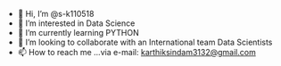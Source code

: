- 👋 Hi, I’m @s-k110518
- 👀 I’m interested in Data Science
- 🌱 I’m currently learning PYTHON
- 💞️ I’m looking to collaborate with an International team Data Scientists
- 📫 How to reach me ...via e-mail: karthiksindam3132@gmail.com 

<!---
s-k110518/s-k110518 is a ✨ special ✨ repository because its `README.md` (this file) appears on your GitHub profile.
You can click the Preview link to take a look at your changes.
--->
